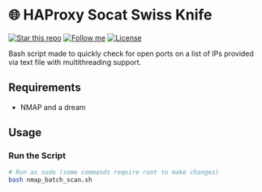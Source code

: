 # 🌐 HAProxy Socat Swiss Knife

[![Star this repo](https://img.shields.io/github/stars/Dyarven/nmap_batch_scan?style=social)](https://github.com/Dyarven/haproxy-socat-swiss-knife/stargazers)
[![Follow me](https://img.shields.io/github/followers/Dyarven?style=social)](https://github.com/Dyarven)
[![License](https://img.shields.io/github/license/Dyarven/nmap_batch_scan)](https://github.com/Dyarven/haproxy-socat-swiss-knife/blob/main/LICENSE)

Bash script made to quickly check for open ports on a list of IPs provided via text file with multithreading support.

## Requirements
- NMAP and a  dream


## Usage
### Run the Script
```bash
# Run as sudo (some commands require root to make changes)
bash nmap_batch_scan.sh
```

